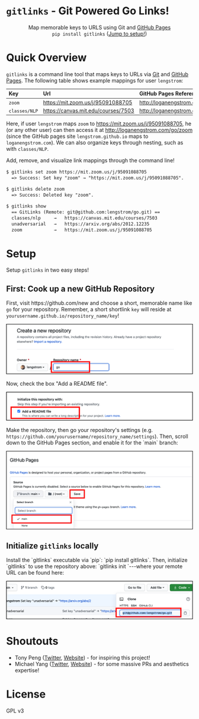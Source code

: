 # `gitlinks` - Git Powered Go Links!
<p align = 'center'>
    Map memorable keys to URLS using Git and <a href="https://pages.github.com">GitHub Pages</a>
    <br/>
    <code>pip install gitlinks</code> (<a href="#setup">Jump to setup!</a>)
</p>

# Quick Overview
`gitlinks` is a command line tool that maps keys to URLs via 
<a href="https://git-scm.com">Git</a> and [GitHub Pages](https://pages.github.com).
The following table shows example mappings for user `lengstrom`:

| Key           | Url                                                                                   | GitHub Pages Reference                                                                        |
| :------------ | :------------------------------------------------------------------------------------ | :-------------------------------------------------------------------------------------------- |
| `zoom`        | <a href="https://mit.zoom.us/j/95091088705">https://mit.zoom.us/j/95091088705</a>     | <a href="http://loganengstrom.com/go/zoom">http://loganengstrom.com/go/zoom</a>               |
| `classes/NLP` | <a href="https://canvas.mit.edu/courses/7503">https://canvas.mit.edu/courses/7503</a> | <a href="http://loganengstrom.com/go/classes/nlp">http://loganengstrom.com/go/classes/nlp</a> |

<p>
    Here, if user <code>lengstrom</code>
    maps <code>zoom</code> to <a href="https://mit.zoom.us/j/95091088705">https://mit.zoom.us/j/95091088705</a>,
    he (or any other user) can then access it at
    <a href="http://loganengstrom.com/go/zoom">http://loganengstrom.com/go/zoom</a>
    (since the GitHub pages site <code>lengstrom.github.io</code> maps to <code>loganengstrom.com</code>).
    We can also organize keys through nesting, such as with <code>classes/NLP</code>.
</p>
<p>
    Add, remove, and visualize link mappings through the command line!
</p>

```
$ gitlinks set zoom https://mit.zoom.us/j/95091088705
  => Success: Set key "zoom" → "https://mit.zoom.us/j/95091088705".
```
```
$ gitlinks delete zoom
  => Success: Deleted key "zoom".
```
```
$ gitlinks show
  == GitLinks (Remote: git@github.com:lengstrom/go.git) ==
  classes/nlp     →   https://canvas.mit.edu/courses/7503
  unadversarial   →   https://arxiv.org/abs/2012.12235
  zoom            →   https://mit.zoom.us/j/95091088705
```

# Setup
Setup `gitlinks` in two easy steps!
## First: Cook up a new GitHub Repository
<p>
First, visit https://github.com/new and choose a short, memorable name like
<code>go</code> for your repository. Remember, a short shortlink <code>key</code> will reside at
<code>yourusername.github.io/repository_name/key</code>!
</p>
<img src="static/make_repo.png"/>
<p>
Now, check the box "Add a README file".
</p>
<img src="static/add_readme.png"/>
<p>
Make the repository, then go your repository's settings (e.g. <code>https://github.com/yourusername/repository_name/settings</code>).
Then, scroll down to the GitHub Pages section, and enable it for the `main` branch:
</p>
<img src="static/enable_ghpages.png"/>

## Initialize `gitlinks` locally
<p>
    Install the `gitlinks` executable via `pip`: `pip install gitlinks`. Then, 
    initialize `gitlinks` to use the repository above: `gitlinks init <remote url>`---where your remote URL
    can be found here:
</p>
<img src="static/remote_url.png"/>

# Shoutouts
- Tony Peng ([Twitter](https://twitter.com/iamtonypeng), [Website](http://tonypeng.com)) - for inspiring this project!
- Michael Yang ([Twitter](https://twitter.com/themichaelyang), [Website](http://yang.money)) - for some massive PRs and aesthetics expertise!

# License
GPL v3
